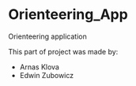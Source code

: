 # Orienteering_App
Orienteering application

This part of project was made by:
  - Arnas Klova
  - Edwin Zubowicz
